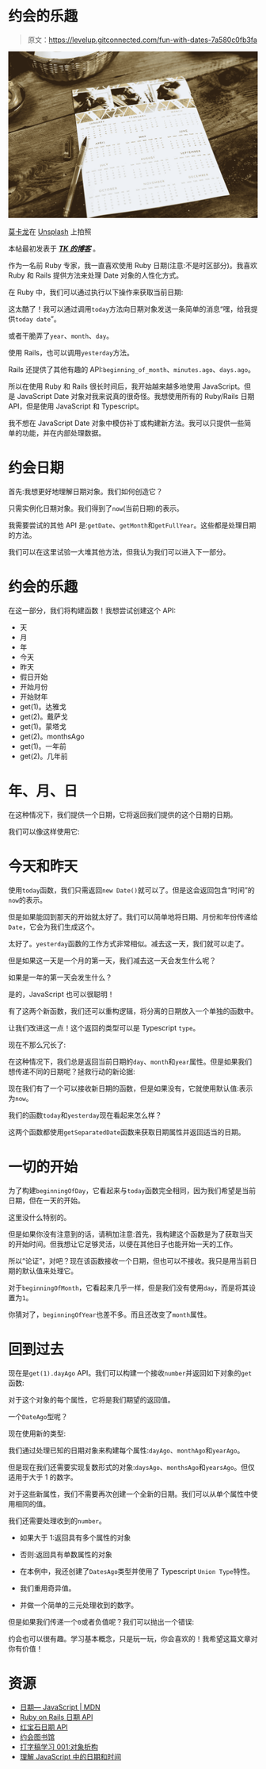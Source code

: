 # 约会的乐趣

> 原文：<https://levelup.gitconnected.com/fun-with-dates-7a580c0fb3fa>

![](img/32353a37ca571e2f964718a0db0ea02f.png)

[莫卡龙](https://unsplash.com/@mockaroon?utm_source=medium&utm_medium=referral)在 [Unsplash](https://unsplash.com?utm_source=medium&utm_medium=referral) 上拍照

本帖最初发表于 [***TK 的博客***](https://leandrotk.github.io/tk/2020/04/fun-with-dates/index.html) 。

作为一名前 Ruby 专家，我一直喜欢使用 Ruby 日期(注意:不是时区部分)。我喜欢 Ruby 和 Rails 提供方法来处理 Date 对象的人性化方式。

在 Ruby 中，我们可以通过执行以下操作来获取当前日期:

这太酷了！我可以通过调用`today`方法向日期对象发送一条简单的消息“嘿，给我提供`today date`”。

或者干脆弄了`year`、`month`、`day`。

使用 Rails，也可以调用`yesterday`方法。

Rails 还提供了其他有趣的 API:`beginning_of_month`、`minutes.ago`、`days.ago`。

所以在使用 Ruby 和 Rails 很长时间后，我开始越来越多地使用 JavaScript。但是 JavaScript Date 对象对我来说真的很奇怪。我想使用所有的 Ruby/Rails 日期 API，但是使用 JavaScript 和 Typescript。

我不想在 JavaScript Date 对象中模仿补丁或构建新方法。我可以只提供一些简单的功能，并在内部处理数据。

# 约会日期

首先:我想更好地理解日期对象。我们如何创造它？

只需实例化日期对象。我们得到了`now`(当前日期)的表示。

我需要尝试的其他 API 是:`getDate`、`getMonth`和`getFullYear`。这些都是处理日期的方法。

我们可以在这里试验一大堆其他方法，但我认为我们可以进入下一部分。

# 约会的乐趣

在这一部分，我们将构建函数！我想尝试创建这个 API:

*   天
*   月
*   年
*   今天
*   昨天
*   假日开始
*   开始月份
*   开始财年
*   get(1)。达雅戈
*   get(2)。戴萨戈
*   get(1)。蒙塔戈
*   get(2)。monthsAgo
*   get(1)。一年前
*   get(2)。几年前

# 年、月、日

在这种情况下，我们提供一个日期，它将返回我们提供的这个日期的日期。

我们可以像这样使用它:

# 今天和昨天

使用`today`函数，我们只需返回`new Date()`就可以了。但是这会返回包含“时间”的`now`的表示。

但是如果能回到那天的开始就太好了。我们可以简单地将日期、月份和年份传递给`Date`，它会为我们生成这个。

太好了。`yesterday`函数的工作方式非常相似。减去这一天，我们就可以走了。

但是如果这一天是一个月的第一天，我们减去这一天会发生什么呢？

如果是一年的第一天会发生什么？

是的，JavaScript 也可以很聪明！

有了这两个新函数，我们还可以重构逻辑，将分离的日期放入一个单独的函数中。

让我们改进这一点！这个返回的类型可以是 Typescript `type`。

现在不那么冗长了:

在这种情况下，我们总是返回当前日期的`day`、`month`和`year`属性。但是如果我们想传递不同的日期呢？拯救行动的新论据:

现在我们有了一个可以接收新日期的函数，但是如果没有，它就使用默认值:表示为`now`。

我们的函数`today`和`yesterday`现在看起来怎么样？

这两个函数都使用`getSeparatedDate`函数来获取日期属性并返回适当的日期。

# 一切的开始

为了构建`beginningOfDay`，它看起来与`today`函数完全相同，因为我们希望是当前日期，但在一天的开始。

这里没什么特别的。

但是如果你没有注意到的话，请稍加注意:首先，我构建这个函数是为了获取当天的开始时间。但我想让它足够灵活，以便在其他日子也能开始一天的工作。

所以“论证”，对吧？现在该函数接收一个日期，但也可以不接收。我只是用当前日期的默认值来处理它。

对于`beginningOfMonth`，它看起来几乎一样，但是我们没有使用`day`，而是将其设置为`1`。

你猜对了，`beginningOfYear`也差不多。而且还改变了`month`属性。

# 回到过去

现在是`get(1).dayAgo` API。我们可以构建一个接收`number`并返回如下对象的`get`函数:

对于这个对象的每个属性，它将是我们期望的返回值。

一个`DateAgo`型呢？

现在使用新的类型:

我们通过处理已知的日期对象来构建每个属性:`dayAgo`、`monthAgo`和`yearAgo`。

但是现在我们还需要实现复数形式的对象:`daysAgo`、`monthsAgo`和`yearsAgo`。但仅适用于大于 1 的数字。

对于这些新属性，我们不需要再次创建一个全新的日期。我们可以从单个属性中使用相同的值。

我们还需要处理收到的`number`。

*   如果大于 1:返回具有多个属性的对象
*   否则:返回具有单数属性的对象

*   在本例中，我还创建了`DatesAgo`类型并使用了 Typescript `Union Type`特性。
*   我们重用奇异值。
*   并做一个简单的三元处理收到的数字。

但是如果我们传递一个`0`或者负值呢？我们可以抛出一个错误:

约会也可以很有趣。学习基本概念，只是玩一玩，你会喜欢的！我希望这篇文章对你有价值！

# 资源

*   [日期— JavaScript | MDN](https://developer.mozilla.org/en-US/docs/Web/JavaScript/Reference/Global_Objects/Date)
*   [Ruby on Rails 日期 API](https://api.rubyonrails.org/classes/Date.html)
*   [红宝石日期 API](https://ruby-doc.org/stdlib-2.7.1/libdoc/date/rdoc/Date.html)
*   [约会图书馆](https://github.com/leandrotk/dating)
*   [打字稿学习 001:对象析构](https://leandrotk.github.io/tk/2020/04/typescript-learnings/001-object-destructuring.html)
*   [理解 JavaScript 中的日期和时间](https://www.digitalocean.com/community/tutorials/understanding-date-and-time-in-javascript)